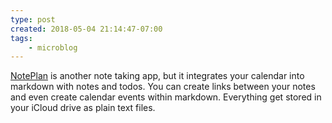 ```yaml
---
type: post
created: 2018-05-04 21:14:47-07:00
tags:
    - microblog
---
```

[NotePlan](https://noteplan.co) is another note taking app, but it integrates your calendar into markdown with notes and todos. You can create links between your notes and even create calendar events within markdown. Everything get stored in your iCloud drive as plain text files.
